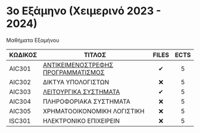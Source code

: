 # 3ο Εξάμηνο (Χειμερινό 2023 - 2024)

Μαθήματα Εξαμήνου

| ΚΩΔΙΚΟΣ | ΤΙΤΛΟΣ                             | FILES | ECTS |
| ------- | ---------------------------------- | :---: | :--: |
| AIC301  | [ΑΝΤΙΚΕΙΜΕΝΟΣΤΡΕΦΗΣ ΠΡΟΓΡΑΜΜΑΤΙΣΜΟΣ](Object-Oriented%20Programming) |  ✔   |  5   |
| AIC302  | ΔΙΚΤΥΑ ΥΠΟΛΟΓΙΣΤΩΝ                 |  ❌   |  5   |
| AIC303  | [ΛΕΙΤΟΥΡΓΙΚΑ ΣΥΣΤΗΜΑΤΑ](Operating%20Systems)              |  ✔   |  5   |
| AIC304  | ΠΛΗΡΟΦΟΡΙΑΚΑ ΣΥΣΤΗΜΑΤΑ             |  ❌   |  5   |
| AIC305  | ΧΡΗΜΑΤΟΟΙΚΟΝΟΜΙΚΗ ΛΟΓΙΣΤΙΚΗ        |  ❌   |  5   |
| ISC301  | ΗΛΕΚΤΡΟΝΙΚΟ ΕΠΙΧΕΙΡΕΙΝ             |  ❌   |  5   |
